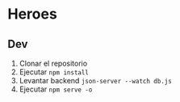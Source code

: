 # Heroes

## Dev

1. Clonar el repositorio
2. Ejecutar ```npm install```
3. Levantar backend ```json-server --watch db.js```
4. Ejecutar ```npm serve -o```